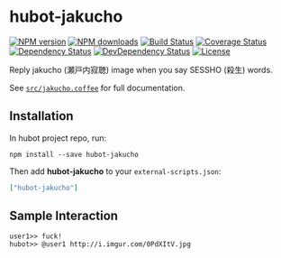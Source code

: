 # hubot-jakucho

[![NPM version][npm-image]][npm-url]
[![NPM downloads][npm-download-image]][npm-download-url]
[![Build Status][travis-image]][travis-url]
[![Coverage Status][codecov-image]][codecov-url]
[![Dependency Status][daviddm-image]][daviddm-url]
[![DevDependency Status][daviddm-dev-image]][daviddm-dev-url]
[![License][license-image]][license-url]

Reply jakucho (瀬戸内寂聴) image when you say SESSHO (殺生) words.

See [`src/jakucho.coffee`](src/jakucho.coffee) for full documentation.

## Installation

In hubot project repo, run:

`npm install --save hubot-jakucho`

Then add **hubot-jakucho** to your `external-scripts.json`:

```json
["hubot-jakucho"]
```

## Sample Interaction

```
user1>> fuck!
hubot>> @user1 http://i.imgur.com/0PdXItV.jpg
```

[npm-url]: https://www.npmjs.com/package/hubot-jakucho
[npm-image]: https://img.shields.io/npm/v/hubot-jakucho.svg?style=flat-square
[npm-download-url]: https://www.npmjs.com/package/hubot-jakucho
[npm-download-image]: https://img.shields.io/npm/dt/hubot-jakucho.svg?style=flat-square
[travis-url]: https://travis-ci.org/moqada/hubot-jakucho
[travis-image]: https://img.shields.io/travis/moqada/hubot-jakucho.svg?style=flat-square
[daviddm-url]: https://david-dm.org/moqada/hubot-jakucho
[daviddm-image]: https://img.shields.io/david/moqada/hubot-jakucho.svg?style=flat-square
[daviddm-dev-url]: https://david-dm.org/moqada/hubot-jakucho#info=devDependencies
[daviddm-dev-image]: https://img.shields.io/david/dev/moqada/hubot-jakucho.svg?style=flat-square
[codecov-url]: https://codecov.io/github/moqada/hubot-jakucho
[codecov-image]: https://img.shields.io/codecov/c/github/moqada/hubot-jakucho.svg?style=flat-square
[license-url]: http://opensource.org/licenses/MIT
[license-image]: https://img.shields.io/npm/l/hubot-jakucho.svg?style=flat-square
